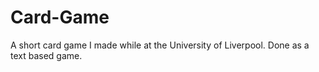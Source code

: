 # Card-Game
A short card game I made while at the University of Liverpool. Done as a text based game.
